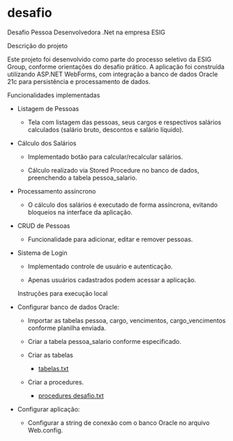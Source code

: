 # desafio
Desafio Pessoa Desenvolvedora .Net na empresa ESIG

Descrição do projeto

Este projeto foi desenvolvido como parte do processo seletivo da ESIG Group, conforme orientações do desafio prático. A aplicação foi construída utilizando ASP.NET WebForms, com integração a banco de dados Oracle 21c para persistência e processamento de dados.

Funcionalidades implementadas
- Listagem de Pessoas

  - Tela com listagem das pessoas, seus cargos e respectivos salários calculados (salário bruto, descontos e salário líquido).

- Cálculo dos Salários

  - Implementado botão para calcular/recalcular salários.

  - Cálculo realizado via Stored Procedure no banco de dados, preenchendo a tabela pessoa_salario.

- Processamento assíncrono

  - O cálculo dos salários é executado de forma assíncrona, evitando bloqueios na interface da aplicação.

- CRUD de Pessoas

  - Funcionalidade para adicionar, editar e remover pessoas.

- Sistema de Login

  - Implementado controle de usuário e autenticação.

  - Apenas usuários cadastrados podem acessar a aplicação.

  Instruções para execução local

- Configurar banco de dados Oracle:

  - Importar as tabelas pessoa, cargo, vencimentos, cargo_vencimentos conforme planilha enviada.

  - Criar a tabela pessoa_salario conforme especificado.
  - Criar as tabelas
    - [tabelas.txt](https://github.com/user-attachments/files/20434121/tabelas.txt)
  - Criar a procedures.
    - [procedures desafio.txt](https://github.com/user-attachments/files/20434088/procedures.desafio.txt)

- Configurar aplicação:

  - Configurar a string de conexão com o banco Oracle no arquivo Web.config.
